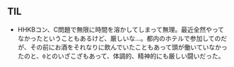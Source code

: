 ## TIL

* HHKBコン、C問題で無限に時間を溶かしてしまって無理。最近全然やってなかったということもあるけど、厳しいな...。都内のホテルで参加してのだが、その前にお酒をそれなりに飲んでいたこともあって頭が働いていなかったのと、`0`とのいざこざもあって、体調的、精神的にも厳しい闘いだった。
